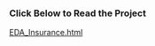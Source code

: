 ### Click Below to Read the Project 
[EDA_Insurance.html](https://htmlpreview.github.io/?https://github.com/arhamlodha318/EDA-Insurance/blob/main/EDA-Insurance.html)
